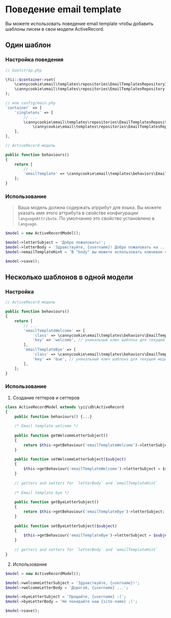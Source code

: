 Поведение email template 
========================

Вы можете использовать поведение email template чтобы добавить шаблоны писем в свои модели ActiveRecord.

## Один шаблон

### Настройка поведения

```php
// bootstrap.php

\Yii::$container->set(
    \cannycookie\email\templates\repositories\EmailTemplatesRepositoryInterface::class,
    \cannycookie\email\templates\repositories\EmailTemplatesRepository::class
);

// или config/main.php
`container` => [
    'singletons' => [
        // ...
        \cannycookie\email\templates\repositories\EmailTemplatesRepositoryInterface::class =>
            \cannycookie\email\templates\repositories\EmailTemplatesRepository::class,
    ],
],
```

```php
// ActiveRecord модель

public function behaviours()
{
    return [
        // ...
        'emailTemplate' => \cannycookie\email\templates\behaviors\EmailTemplateBehavior::class,
    ];
}
```

### Использование

> Ваша модель должна содержать атррибут для языка. Вы можете указать имя этого аттрибута
в свойстве конфигурации `languageAttribute`. По умолчанию это свойство установлено в `language`.

```php
$model = new ActiveRecordModel();

$model->letterSubject = 'Добро пожаловать!';
$model->letterBody = 'Здравствуйте, {username}! Добро пожаловать на ...';
$model->emailTemplateHint = 'В "body" вы можете использовать ключевое слово {username}';

$model->save();
```

## Несколько шаблонов в одной модели

### Настройка

```php
// ActiveRecord модель

public function behaviours()
{
    return [
        // ...
        'emailTemplateWelcome' => [
            'class' => \cannycookie\email\templates\behaviors\EmailTemplateBehavior::class,
            'key' => 'welcome', // уникальный ключ шаблона для текущей модели
        ],
        'emailTemplateBye' => [
            'class' => \cannycookie\email\templates\behaviors\EmailTemplateBehavior::class,
            'key' => 'bue', // уникальный ключ шаблона для текущей модели
        ],
    ];
}
```

### Использование

1. Создание геттеров и сеттеров
```php
class ActiveRecordModel extends \yii\db\ActiveRecord
{
    public function behaviours() {...}
    
    /* Email template welcome */
    
    public function getWelcomeLetterSubject()
    {
        return $this->getBehaviour('emailTemplateWelcome')->letterSubject;
    }
    
    public function setWelcomeLetterSubject($subject)
    {
        $this->getBehaviour('emailTemplateWelcome')->letterSubject = $subject;
    }
    
    // getters and setters for `letterBody` and `emailTemplateHint`
    
    /* Email template bye */
    
    public function getByeLetterSubject()
    {
        return $this->getBehaviour('emailTemplateBye')->letterSubject;
    }
    
    public function setByeLetterSubject($subject)
    {
        $this->getBehaviour('emailTemplateBye')->letterSubject = $subject;
    }
    
    // getters and setters for `letterBody` and `emailTemplateHint`
}
```

2. Использование
```php
$model = new ActiveRecordModel();

$model->welcomeLetterSubject = 'Здравствуйте, {username}!';
$model->welcomeLetterBody = 'Дорогой, {username} ...';

$model->byeLetterSubject = 'Прощайте, {username} :(';
$model->byeLetterBody = 'Не покидайте наш {site-name} ;(';

$model->save();
```
